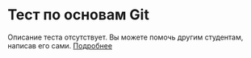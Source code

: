# Тест по основам Git

Описание теста отсутствует.
Вы можете помочь другим студентам, написав его сами.
[Подробнее](https://rs.school/docs/ru/fix-typo)

